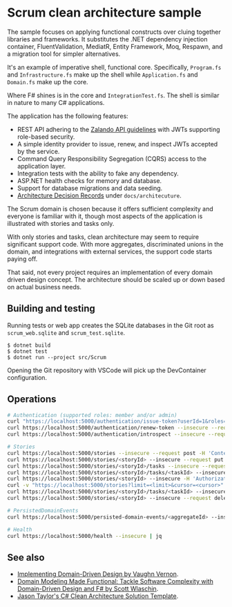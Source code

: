# Scrum clean architecture sample

The sample focuses on applying functional constructs over cluing together
libraries and frameworks. It substitutes the .NET dependency injection
container, FluentValidation, MediatR, Entity Framework, Moq, Respawn, and a
migration tool for simpler alternatives.

It's an example of imperative shell, functional core. Specifically, `Program.fs`
and `Infrastructure.fs` make up the shell while `Application.fs` and `Domain.fs`
make up the core.

Where F# shines is in the core and `IntegrationTest.fs`. The shell is similar in
nature to many C# applications.

The application has the following features:

- REST API adhering to the [Zalando API
guidelines](https://opensource.zalando.com/restful-api-guidelines/) with JWTs
supporting role-based security.
- A simple identity provider to issue, renew, and inspect JWTs accepted by
  the service.
- Command Query Responsibility Segregation (CQRS) access to the application
  layer.
- Integration tests with the ability to fake any dependency.
- ASP.NET health checks for memory and database.
- Support for database migrations and data seeding.
- [Architecture Decision
  Records](https://cognitect.com/blog/2011/11/15/documenting-architecture-decisions)
  under `docs/architecuture`.

The Scrum domain is chosen because it offers sufficient complexity and everyone
is familiar with it, though most aspects of the application is illustrated with
stories and tasks only.

With only stories and tasks, clean architecture may seem to require significant
support code. With more aggregates, discriminated unions in the domain, and
integrations with external services, the support code starts paying off.

That said, not every project requires an implementation of every domain driven
design concept. The architecture should be scaled up or down based on actual
business needs.

## Building and testing

Running tests or web app creates the SQLite databases in the Git root as
`scrum_web.sqlite` and `scrum_test.sqlite`.

    $ dotnet build
    $ dotnet test
    $ dotnet run --project src/Scrum

Opening the Git repository with VSCode will pick up the DevContainer
configuration.

## Operations

```bash
# Authentication (supported roles: member and/or admin)
curl "https://localhost:5000/authentication/issue-token?userId=1&roles=member,admin" --insecure --request post | jq
curl https://localhost:5000/authentication/renew-token --insecure --request post -H "Authorization: Bearer <token>" | jq
curl https://localhost:5000/authentication/introspect --insecure --request post -H "Authorization: Bearer <token>" | jq

# Stories
curl https://localhost:5000/stories --insecure --request post -H 'Content-Type: application/json' -H 'Authorization: Bearer <token>' -d '{"title": "title", "description": "description"}' | jq
curl https://localhost:5000/stories/<storyId> --insecure --request put -H 'Content-Type: application/json' -H 'Authorization: Bearer <token>' -d '{"title": "title1","description": "description1"}' | jq
curl https://localhost:5000/stories/<storyId>/tasks --insecure --request post -H 'Content-Type: application/json' -H 'Authorization: Bearer <token>' -d '{"title": "title","description": "description"}' | jq
curl https://localhost:5000/stories/<storyId>/tasks/<taskId> --insecure --request put -H 'Content-Type: application/json' -H 'Authorization: Bearer <token>' -d '{"title": "title1","description": "description1"}' | jq
curl https://localhost:5000/stories/<storyId> --insecure -H 'Authorization: Bearer <token>' | jq
curl -v "https://localhost:5000/stories?limit=<limit>&cursor=<cursor>" --insecure -H 'Authorization: Bearer <token>' | jq
curl https://localhost:5000/stories/<storyId>/tasks/<taskId> --insecure --request delete -H 'Authorization: Bearer <token>' | jq
curl https://localhost:5000/stories/<storyId> --insecure --request delete -H 'Authorization: Bearer <token>' | jq

# PersistedDomainEvents
curl https://localhost:5000/persisted-domain-events/<aggregateId> --insecure -H 'Authorization: Bearer <token>' | jq

# Health
curl https://localhost:5000/health --insecure | jq
```

## See also

- [Implementing Domain-Driven Design by Vaughn Vernon](https://www.amazon.com/Implementing-Domain-Driven-Design-Vaughn-Vernon/dp/0321834577).
- [Domain Modeling Made Functional: Tackle Software Complexity with Domain-Driven Design and F# by Scott Wlaschin](https://www.amazon.com/Domain-Modeling-Made-Functional-Domain-Driven/dp/1680502549).
- [Jason Taylor's C# Clean Architecture Solution Template](https://github.com/jasontaylordev/CleanArchitecture).
 